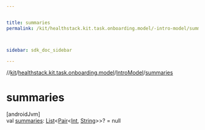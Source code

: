 ```yaml
---


title: summaries
permalink: /kit/healthstack.kit.task.onboarding.model/-intro-model/summaries.html



sidebar: sdk_doc_sidebar

---
```



//[kit](/kit.html)/[healthstack.kit.task.onboarding.model](../index.html)/[IntroModel](index.html)/[summaries](summaries.html)



# summaries



[androidJvm]\
val [summaries](summaries.html): [List](https://kotlinlang.org/api/latest/jvm/stdlib/kotlin.collections/-list/index.html)&lt;[Pair](https://kotlinlang.org/api/latest/jvm/stdlib/kotlin/-pair/index.html)&lt;[Int](https://kotlinlang.org/api/latest/jvm/stdlib/kotlin/-int/index.html), [String](https://kotlinlang.org/api/latest/jvm/stdlib/kotlin/-string/index.html)&gt;&gt;? = null






